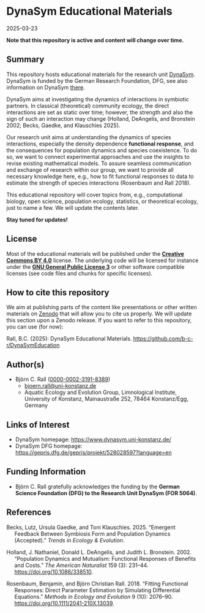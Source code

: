 DynaSym Educational Materials
================
2025-03-23

**Note that this repository is active and content will change over
time.**

## Summary

This repository hosts educational materials for the research unit
[DynaSym](https://www.dynasym.uni-konstanz.de/). DynaSym is funded by
the German Research Foundation, DFG, see also information on DynaSym
[there](https://gepris.dfg.de/gepris/projekt/528028597?language=en).

DynaSym aims at investigating the dynamics of interactions in symbiotic
partners. In classical (theoretical) community ecology, the direct
interactions are set as static over time; however, the strength and also
the sign of such an interaction may change (Holland, DeAngelis, and
Bronstein 2002; Becks, Gaedke, and Klauschies 2025).

Our research unit aims at understanding the dynamics of species
interactions, especially the density dependence **functional response**,
and the consequences for population dynamics and species coexistence. To
do so, we want to connect experimental approaches and use the insights
to revise existing mathematical models. To assure seamless communication
and exchange of research within our group, we want to provide all
necessary knowledge here, e.g., how to fit functional responses to data
to estimate the strength of species interactions (Rosenbaum and Rall
2018).

This educational repository will cover topics from, e.g., computational
biology, open science, population ecology, statistics, or theoretical
ecology, just to name a few. We will update the contents later.

**Stay tuned for updates!**

## License

Most of the educational materials will be published under the
[**Creative Commons BY
4.0**](https://creativecommons.org/licenses/by/4.0/) license. The
underlying code will be licensed for instance under the [**GNU General
Public License 3**](https://www.gnu.org/licenses/gpl-3.0.html) or other
software compatible licenses (see code files and chunks for specific
licenses).

## How to cite this repository

We aim at publishing parts of the content like presentations or other
written materials on [Zenodo](https://zenodo.org/) that will allow you
to cite us properly. We will update this section upon a Zenodo release.
If you want to refer to this repository, you can use (for now):

Rall, B.C. (2025): DynaSym Educational Materials.
<https://github.com/b-c-r/DynaSymEducation>

## Author(s)

- Björn C. Rall
  ([0000-0002-3191-8389](https://orcid.org/0000-0002-3191-8389))
  - <bjoern.rall@uni-konstanz.de>
  - Aquatic Ecology and Evolution Group, Limnological Institute,
    University of Konstanz, Mainaustraße 252, 78464 Konstanz/Egg,
    Germany

## Links of Interest

- DynaSym homepage: <https://www.dynasym.uni-konstanz.de/>
- DynaSym DFG homepage:
  <https://gepris.dfg.de/gepris/projekt/528028597?language=en>

## Funding Information

- Björn C. Rall gratefully acknowledges the funding by the **German
  Science Foundation (DFG) to the Research Unit DynaSym (FOR 5064)**.

## References

<div id="refs" class="references csl-bib-body hanging-indent"
entry-spacing="0">

<div id="ref-BecksEtAl2025EmergentFeedbackSymbiosis" class="csl-entry">

Becks, Lutz, Ursula Gaedke, and Toni Klauschies. 2025. “Emergent
Feedback Between Symbiosis Form and Population Dynamics (Accepted).”
*Trends in Ecology & Evolution*.

</div>

<div id="ref-HollandEtAl2002PopulationDynamicsMutualism"
class="csl-entry">

Holland, J. Nathaniel, Donald L. DeAngelis, and Judith L. Bronstein.
2002. “Population Dynamics and Mutualism: Functional Responses of
Benefits and Costs.” *The American Naturalist* 159 (3): 231–44.
<https://doi.org/10.1086/338510>.

</div>

<div id="ref-RosenbaumRall2018FittingFunctionalResponses"
class="csl-entry">

Rosenbaum, Benjamin, and Björn Christian Rall. 2018. “Fitting Functional
Responses: Direct Parameter Estimation by Simulating Differential
Equations.” *Methods in Ecology and Evolution* 9 (10): 2076–90.
<https://doi.org/10.1111/2041-210X.13039>.

</div>

</div>
